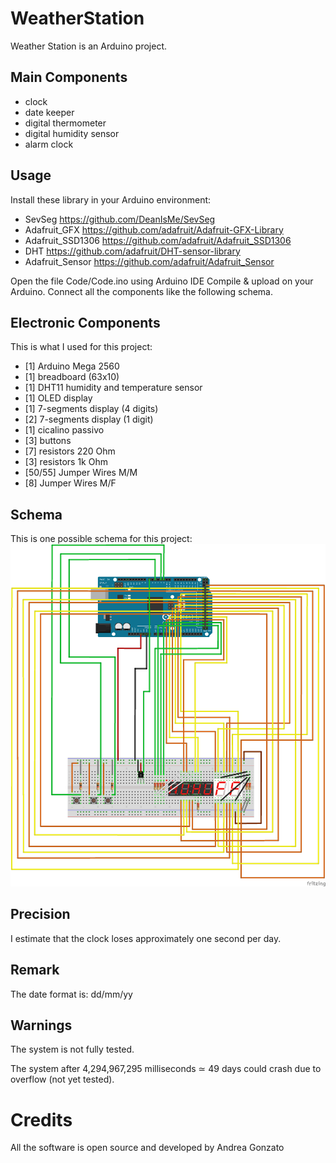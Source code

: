 # WeatherStation
Weather Station is an Arduino project.

## Main Components
 * clock
 * date keeper
 * digital thermometer
 * digital humidity sensor
 * alarm clock
 
## Usage
Install these library in your Arduino environment:
* SevSeg  			https://github.com/DeanIsMe/SevSeg
* Adafruit_GFX  	https://github.com/adafruit/Adafruit-GFX-Library
* Adafruit_SSD1306	https://github.com/adafruit/Adafruit_SSD1306
* DHT				https://github.com/adafruit/DHT-sensor-library
* Adafruit_Sensor  	https://github.com/adafruit/Adafruit_Sensor

Open the file Code/Code.ino using Arduino IDE
Compile & upload on your Arduino.
Connect all the components like the following schema.

## Electronic Components
This is what I used for this project:
* [1] Arduino Mega 2560
* [1] breadboard (63x10) 
* [1] DHT11 humidity and temperature sensor
* [1] OLED display
* [1] 7-segments display (4 digits)
* [2] 7-segments display (1 digit)
* [1] cicalino passivo
* [3] buttons
* [7] resistors 220 Ohm
* [3] resistors 1k Ohm
* [50/55] Jumper Wires M/M
* [8] Jumper Wires M/F

## Schema
This is one possible schema for this project:
![Scema](Schema.png?raw=true "schema")

## Precision
I estimate that the clock loses approximately one second per day.

## Remark
The date format is: dd/mm/yy

## Warnings
The system is not fully tested.

The system after 4,294,967,295 milliseconds ≃ 49 days could crash due to overflow (not yet tested).

# Credits
All the software is open source and developed by Andrea Gonzato


